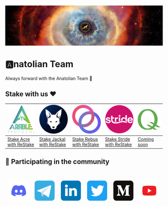 [![Anatolian-Team-GitHub-Banner](/profile/static/Anatolian-Team-GitHub-Banner-N.jpg)](https://anatolianteam.com/)

# 🅰️natolian Team
Always forward with the Anatolian Team 🚀

## Stake with us ❤️

| <a href="https://restake.app/acrechain/acrevaloper10uc3h2348v9dxa7evkjhep8xxtsd8f7de3xg5t" target="_blank"><img src="/profile/static/Arable_120.png" width="auto" height="auto"></a> | <a href="https://restake.app/jackal/jklvaloper1qhm6hucmshaz6s3mdyl8jje9ryk7t5uxgxy6w8" target="_blank"><img src="/profile/static/Jackal_120.png" width="auto" height="auto"></a> | <a href="https://restake.app/rebus/rebusvaloper183hv37en2dayslgf03zfr57crtjrchuazwm9h9" target="_blank" rel="noreferrer noopener"><img src="/profile/static/Rebus_120.png" width="auto" height="auto"></a> | <a href="https://restake.app/stride/stridevaloper1ehmnl9jdf2hnj78va888gtpz9e3d4g4ll3wthh" target="_blank" rel="noreferrer noopener"><img src="/profile/static/Stride_120.png" width="auto" height="auto"></a> | <a href="https://" target="_blank" rel="noreferrer noopener"><img src="/profile/static/Q_120.png" width="auto" height="auto"></a> |
| ------------ | ------------ | ------------ | ------------ |  ------------ |
| <a href="https://restake.app/acrechain/acrevaloper10uc3h2348v9dxa7evkjhep8xxtsd8f7de3xg5t" target="_blank" rel="noreferrer noopener">Stake Acre with ReStake</a> | <a href="https://restake.app/jackal/jklvaloper1qhm6hucmshaz6s3mdyl8jje9ryk7t5uxgxy6w8" target="_blank" rel="noreferrer noopener">Stake Jackal with ReStake</a> | <a href="https://restake.app/rebus/rebusvaloper183hv37en2dayslgf03zfr57crtjrchuazwm9h9" target="_blank" rel="noreferrer noopener">Stake Rebus with ReStake</a> | <a href="https://restake.app/stride/stridevaloper1ehmnl9jdf2hnj78va888gtpz9e3d4g4ll3wthh" target="_blank" rel="noreferrer noopener">Stake Stride with ReStake</a> | <a href="https://" target="_blank" rel="noreferrer noopener">Coming soon</a> |

## 🙋 Participating in the community

<br/>

<p align="center">
  <a href="https://discord.gg/AnatolianTeam#9538"><img src="/profile/static/discord.svg" width="64" /></a>
  &nbsp; &nbsp;
  <a href="https://t.me/AnatolianTeamduyuru"><img src="/profile/static/telegram.svg" width="64" /></a>
  &nbsp; &nbsp;
  <a href="https://www.linkedin.com/company/"><img src="/profile/static/linkedin.svg" width="64" /></a>
  &nbsp; &nbsp;
  <a href="https://twitter.com/AnatolianTeam"><img src="/profile/static/twitter.svg" width="64" /></a>
  &nbsp; &nbsp;
  <a href="https://medium.com/AnatolianTeam"><img src="/profile/static/medium.svg" width="64" /></a>
  &nbsp; &nbsp;
  <a href="https://www.youtube.com/@AnatolianTeam"><img src="/profile/static/youtube.svg" width="64" /></a>
</p>
